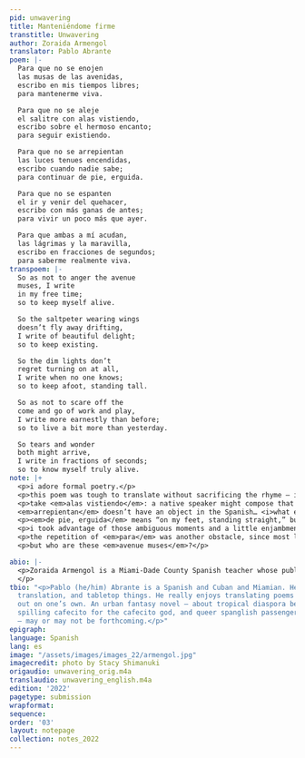 ```yaml
---
pid: unwavering
title: Manteniéndome firme
transtitle: Unwavering
author: Zoraida Armengol
translator: Pablo Abrante
poem: |-
  Para que no se enojen
  las musas de las avenidas,
  escribo en mis tiempos libres;
  para mantenerme viva.

  Para que no se aleje
  el salitre con alas vistiendo,
  escribo sobre el hermoso encanto;
  para seguir existiendo.

  Para que no se arrepientan
  las luces tenues encendidas,
  escribo cuando nadie sabe;
  para continuar de pie, erguida.

  Para que no se espanten
  el ir y venir del quehacer,
  escribo con más ganas de antes;
  para vivir un poco más que ayer.

  Para que ambas a mí acudan,
  las lágrimas y la maravilla,
  escribo en fracciones de segundos;
  para saberme realmente viva.
transpoem: |-
  So as not to anger the avenue
  muses, I write
  in my free time;
  so to keep myself alive.

  So the saltpeter wearing wings
  doesn’t fly away drifting,
  I write of beautiful delight;
  so to keep existing.

  So the dim lights don’t
  regret turning on at all,
  I write when no one knows;
  so to keep afoot, standing tall.

  So as not to scare off the
  come and go of work and play,
  I write more earnestly than before;
  so to live a bit more than yesterday.

  So tears and wonder
  both might arrive,
  I write in fractions of seconds;
  so to know myself truly alive.
note: |+
  <p>i adore formal poetry.</p>
  <p>this poem was tough to translate without sacrificing the rhyme — i’m very thankful for my friend Olive’s help here! i like to say that, when translating, <em>something has to go</em>, be it tone, literalness, or rhyme. i think that translation means composing a poem like a native speaker of another language, but if you keep the form, you usually sacrifice literal meaning.</p>
  <p>take <em>alas vistiendo</em>: a native speaker might compose that flourish as “dressed in wings,” but then how do we rhyme that with “existing”?
  <em>arrepientan</em> doesn’t have an object in the Spanish… <i>what exactly would the dim lights regret?</i></p>
  <p><em>de pie, erguida</em> means “on my feet, standing straight,” but that’s so many words and the tone is all formal. the expression is physical, but the poet clearly uses it symbolically as well.</p>
  <p>i took advantage of those ambiguous moments and a little enjambment to preserve the rhyme. the rhythm is light in spanish, whereas my translation stretches and crunches back and forth. something had to go, i think.</p>
  <p>the repetition of <em>para</em> was another obstacle, since most literally that’s “for” or at least “in order to.” even my choice to go with “so” is more formal than the relatively neutral register <em>para</em>, but it keeps the motif without taking up too much space. i knew i wanted to translate this poem as soon as i read it. the more i sat with this piece, the more it grew on me. hopefully it’s a reminder to keep <em>me</em> writing; i, too, am keeping alive.</p>
  <p>but who are these <em>avenue muses</em>?</p>

abio: |-
  <p>Zoraida Armengol is a Miami-Dade County Spanish teacher whose published books include <em>Un cielo para todos</em> and <em>Las alas de un alma</em>. She was born in Havana, Cuba in 1965.
  </p>
tbio: "<p>Pablo (he/him) Abrante is a Spanish and Cuban and Miamian. He does science,
  translation, and tabletop things. He really enjoys translating poems about striking
  out on one’s own. An urban fantasy novel — about tropical diaspora best friend assassins,
  spilling cafecito for the cafecito god, and queer spanglish passenger seat conversations
  — may or may not be forthcoming.</p>"
epigraph: 
language: Spanish
lang: es
image: "/assets/images/images_22/armengol.jpg"
imagecredit: photo by Stacy Shimanuki
origaudio: unwavering_orig.m4a
translaudio: unwavering_english.m4a
edition: '2022'
pagetype: submission
wrapformat: 
sequence: 
order: '03'
layout: notepage
collection: notes_2022
---
```


